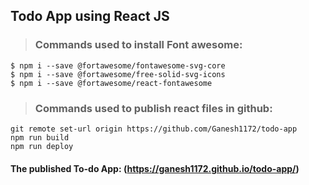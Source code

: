 ## Todo App using React JS

>### Commands used to install Font awesome:
```
$ npm i --save @fortawesome/fontawesome-svg-core
$ npm i --save @fortawesome/free-solid-svg-icons
$ npm i --save @fortawesome/react-fontawesome
```
>### Commands used to publish react files in github:
```
git remote set-url origin https://github.com/Ganesh1172/todo-app
npm run build
npm run deploy
```
#### The published To-do App: (https://ganesh1172.github.io/todo-app/)
